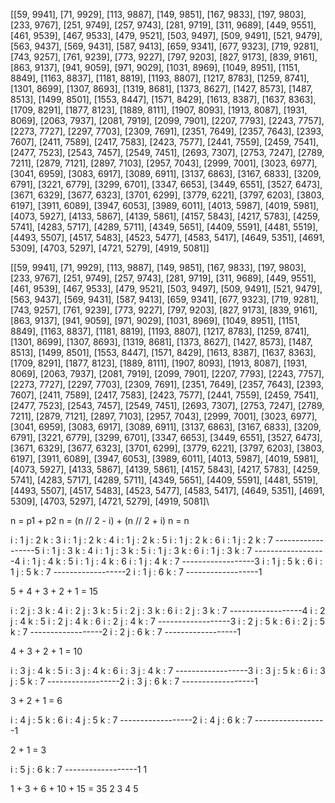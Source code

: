 [[59, 9941], [71, 9929], [113, 9887], [149, 9851], [167, 9833], [197, 9803], [233, 9767], [251, 9749], [257, 9743], [281, 9719], [311, 9689], [449, 9551], [461, 9539], [467, 9533], [479, 9521], [503, 9497], [509, 9491], [521, 9479], [563, 9437], [569, 9431], [587, 9413], [659, 9341], [677, 9323], [719, 9281], [743, 9257], [761, 9239], [773, 9227], [797, 9203], [827, 9173], [839, 9161], [863, 9137], [941, 9059], [971, 9029], [1031, 8969], [1049, 8951], [1151, 8849], [1163, 8837], [1181, 8819], [1193, 8807], [1217, 8783], [1259, 8741], [1301, 8699], [1307, 8693], [1319, 8681], [1373, 8627], [1427, 8573], [1487, 8513], [1499, 8501], [1553, 8447], [1571, 8429], [1613, 8387], [1637, 8363], [1709, 8291], [1877, 8123], [1889, 8111], [1907, 8093], [1913, 8087], [1931, 8069], [2063, 7937], [2081, 7919], [2099, 7901], [2207, 7793], [2243, 7757], [2273, 7727], [2297, 7703], [2309, 7691], [2351, 7649], [2357, 7643], [2393, 7607], [2411, 7589], [2417, 7583], [2423, 7577], [2441, 7559], [2459, 7541], [2477, 7523], [2543, 7457], [2549, 7451], [2693, 7307], [2753, 7247], [2789, 7211], [2879, 7121], [2897, 7103], [2957, 7043], [2999, 7001], [3023, 6977], [3041, 6959], [3083, 6917], [3089, 6911], [3137, 6863], [3167, 6833], [3209, 6791], [3221, 6779], [3299, 6701], [3347, 6653], [3449, 6551], [3527, 6473], [3671, 6329], [3677, 6323], [3701, 6299], [3779, 6221], [3797, 6203], [3803, 6197], [3911, 6089], [3947, 6053], [3989, 6011], [4013, 5987], [4019, 5981], [4073, 5927], [4133, 5867], [4139, 5861], [4157, 5843], [4217, 5783], [4259, 5741], [4283, 5717], [4289, 5711], [4349, 5651], [4409, 5591], [4481, 5519], [4493, 5507], [4517, 5483], [4523, 5477], [4583, 5417], [4649, 5351], [4691, 5309], [4703, 5297], [4721, 5279], [4919, 5081]]

[[59, 9941], [71, 9929], [113, 9887], [149, 9851], [167, 9833], [197, 9803], [233, 9767], [251, 9749], [257, 9743], [281, 9719], [311, 9689], [449, 9551], [461, 9539], [467, 9533], [479, 9521], [503, 9497], [509, 9491], [521, 9479], [563, 9437], [569, 9431], [587, 9413], [659, 9341], [677, 9323], [719, 9281], [743, 9257], [761, 9239], [773, 9227], [797, 9203], [827, 9173], [839, 9161], [863, 9137], [941, 9059], [971, 9029], [1031, 8969], [1049, 8951], [1151, 8849], [1163, 8837], [1181, 8819], [1193, 8807], [1217, 8783], [1259, 8741], [1301, 8699], [1307, 8693], [1319, 8681], [1373, 8627], [1427, 8573], [1487, 8513], [1499, 8501], [1553, 8447], [1571, 8429], [1613, 8387], [1637, 8363], [1709, 8291], [1877, 8123], [1889, 8111], [1907, 8093], [1913, 8087], [1931, 8069], [2063, 7937], [2081, 7919], [2099, 7901], [2207, 7793], [2243, 7757], [2273, 7727], [2297, 7703], [2309, 7691], [2351, 7649], [2357, 7643], [2393, 7607], [2411, 7589], [2417, 7583], [2423, 7577], [2441, 7559], [2459, 7541], [2477, 7523], [2543, 7457], [2549, 7451], [2693, 7307], [2753, 7247], [2789, 7211], [2879, 7121], [2897, 7103], [2957, 7043], [2999, 7001], [3023, 6977], [3041, 6959], [3083, 6917], [3089, 6911], [3137, 6863], [3167, 6833], [3209, 6791], [3221, 6779], [3299, 6701], [3347, 6653], [3449, 6551], [3527, 6473], [3671, 6329], [3677, 6323], [3701, 6299], [3779, 6221], [3797, 6203], [3803, 6197], [3911, 6089], [3947, 6053], [3989, 6011], [4013, 5987], [4019, 5981], [4073, 5927], [4133, 5867], [4139, 5861], [4157, 5843], [4217, 5783], [4259, 5741], [4283, 5717], [4289, 5711], [4349, 5651], [4409, 5591], [4481, 5519], [4493, 5507], [4517, 5483], [4523, 5477], [4583, 5417], [4649, 5351], [4691, 5309], [4703, 5297], [4721, 5279], [4919, 5081]\



n = p1 + p2
n = (n // 2 - i) + (n // 2 + i)
n = n



i : 1 j : 2 k : 3
i : 1 j : 2 k : 4
i : 1 j : 2 k : 5
i : 1 j : 2 k : 6
i : 1 j : 2 k : 7
------------------5
i : 1 j : 3 k : 4
i : 1 j : 3 k : 5
i : 1 j : 3 k : 6
i : 1 j : 3 k : 7
------------------4
i : 1 j : 4 k : 5
i : 1 j : 4 k : 6
i : 1 j : 4 k : 7
------------------3
i : 1 j : 5 k : 6
i : 1 j : 5 k : 7
------------------2
i : 1 j : 6 k : 7
------------------1

5 + 4 + 3 + 2 + 1 = 15

i : 2 j : 3 k : 4
i : 2 j : 3 k : 5
i : 2 j : 3 k : 6
i : 2 j : 3 k : 7
------------------4
i : 2 j : 4 k : 5
i : 2 j : 4 k : 6
i : 2 j : 4 k : 7
------------------3
i : 2 j : 5 k : 6
i : 2 j : 5 k : 7
------------------2
i : 2 j : 6 k : 7
------------------1

4 + 3 + 2 + 1 = 10

i : 3 j : 4 k : 5
i : 3 j : 4 k : 6
i : 3 j : 4 k : 7
------------------3
i : 3 j : 5 k : 6
i : 3 j : 5 k : 7
------------------2
i : 3 j : 6 k : 7
------------------1

3 + 2 + 1 = 6

i : 4 j : 5 k : 6
i : 4 j : 5 k : 7
------------------2
i : 4 j : 6 k : 7
------------------1

2 + 1 = 3

i : 5 j : 6 k : 7
------------------1
1

1 + 3 + 6 + 10 + 15 = 35
  2   3   4    5